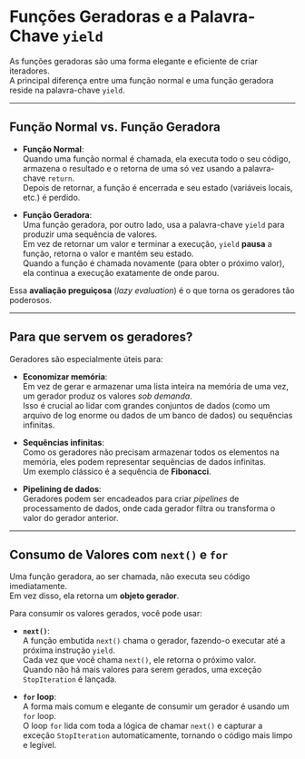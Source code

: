 # Funções Geradoras e a Palavra-Chave `yield`

As funções geradoras são uma forma elegante e eficiente de criar iteradores.  
A principal diferença entre uma função normal e uma função geradora reside na palavra-chave `yield`.

---

## Função Normal vs. Função Geradora

- **Função Normal**:  
  Quando uma função normal é chamada, ela executa todo o seu código, armazena o resultado e o retorna de uma só vez usando a palavra-chave `return`.  
  Depois de retornar, a função é encerrada e seu estado (variáveis locais, etc.) é perdido.

- **Função Geradora**:  
  Uma função geradora, por outro lado, usa a palavra-chave `yield` para produzir uma sequência de valores.  
  Em vez de retornar um valor e terminar a execução, `yield` **pausa** a função, retorna o valor e mantém seu estado.  
  Quando a função é chamada novamente (para obter o próximo valor), ela continua a execução exatamente de onde parou.  

Essa **avaliação preguiçosa** (*lazy evaluation*) é o que torna os geradores tão poderosos.

---

## Para que servem os geradores?

Geradores são especialmente úteis para:

- **Economizar memória**:  
  Em vez de gerar e armazenar uma lista inteira na memória de uma vez, um gerador produz os valores *sob demanda*.  
  Isso é crucial ao lidar com grandes conjuntos de dados (como um arquivo de log enorme ou dados de um banco de dados) ou sequências infinitas.

- **Sequências infinitas**:  
  Como os geradores não precisam armazenar todos os elementos na memória, eles podem representar sequências de dados infinitas.  
  Um exemplo clássico é a sequência de **Fibonacci**.

- **Pipelining de dados**:  
  Geradores podem ser encadeados para criar *pipelines* de processamento de dados, onde cada gerador filtra ou transforma o valor do gerador anterior.

---

## Consumo de Valores com `next()` e `for`

Uma função geradora, ao ser chamada, não executa seu código imediatamente.  
Em vez disso, ela retorna um **objeto gerador**.  

Para consumir os valores gerados, você pode usar:

- **`next()`**:  
  A função embutida `next()` chama o gerador, fazendo-o executar até a próxima instrução `yield`.  
  Cada vez que você chama `next()`, ele retorna o próximo valor.  
  Quando não há mais valores para serem gerados, uma exceção `StopIteration` é lançada.

- **`for` loop**:  
  A forma mais comum e elegante de consumir um gerador é usando um `for` loop.  
  O loop `for` lida com toda a lógica de chamar `next()` e capturar a exceção `StopIteration` automaticamente, tornando o código mais limpo e legível.
